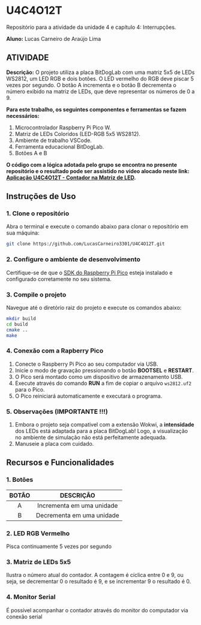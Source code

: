 # U4C4O12T
Repositório para a atividade da unidade 4 e capítulo 4:  Interrupções.

__Aluno:__
Lucas Carneiro de Araújo Lima

## ATIVIDADE 
__Descrição:__
O projeto utiliza a placa BitDogLab com uma matriz 5x5 de LEDs WS2812, um LED RGB e dois botões. O LED vermelho do RGB deve piscar 5 vezes por segundo. O botão A incrementa e o botão B decrementa o número exibido na matriz de LEDs, que deve representar os números de 0 a 9.

__Para este trabalho, os seguintes componentes e ferramentas se fazem necessários:__
1) Microcontrolador Raspberry Pi Pico W.
2) Matriz de LEDs Coloridos (LED-RGB 5x5 WS2812).
3) Ambiente de trabalho VSCode.
4) Ferramenta educacional BitDogLab.
5) Botões A e B

__O código com a lógica adotada pelo grupo se encontra no presente reposítório e o resultado pode ser assistido no vídeo alocado neste link: [Aplicação U4C4O12T - Contador na Matriz de LED](https://www.youtube.com).__

## Instruções de Uso

### 1. Clone o repositório
Abra o terminal e execute o comando abaixo para clonar o repositório em sua máquina:
```bash
git clone https://github.com/LucasCarneiro3301/U4C4O12T.git
```

### 2. Configure o ambiente de desenvolvimento
Certifique-se de que o [SDK do Raspberry Pi Pico](https://github.com/raspberrypi/pico-sdk) esteja instalado e configurado corretamente no seu sistema.

### 3. Compile o projeto
Navegue até o diretório raiz do projeto e execute os comandos abaixo:
```bash
mkdir build
cd build
cmake ..
make
```

### 4. Conexão com a Rapberry Pico
1. Conecte o Raspberry Pi Pico ao seu computador via USB.
2. Inicie o modo de gravação pressionando o botão **BOOTSEL** e **RESTART**.
3. O Pico será montado como um dispositivo de armazenamento USB.
4. Execute através do comando **RUN** a fim de copiar o arquivo `ws2812.uf2` para o Pico.
5. O Pico reiniciará automaticamente e executará o programa.

### 5. Observações (IMPORTANTE !!!)
1. Embora o projeto seja compativel com a extensão Wokwi, a **intensidade** dos LEDs está adaptada para a placa BitDogLab! Logo, a visualização no ambiente de simulação não está perfeitamente adequada.
2. Manuseie a placa com cuidado.

## Recursos e Funcionalidades

### 1. Botões

| BOTÃO                            | DESCRIÇÃO                                     | 
|:----------------------------------:|:---------------------------------------------:|
| A                                  | Incrementa em uma unidade                   | 
| B                                  | Decrementa em uma unidade               | 

### 2. LED RGB Vermelho

Pisca continuamente 5 vezes por segundo

### 3. Matriz de LEDs 5x5

Ilustra o número atual do contador. A contagem é cíclica entre 0 e 9, ou seja, se decrementar 0 o resultado é 9, e se incrementar 9 o resultado é 0.

### 4. Monitor Serial

É possível acompanhar o contador através do monitor do computador via conexão serial






